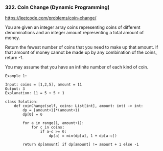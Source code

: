 ### 322. Coin Change (Dynamic Programming)

https://leetcode.com/problems/coin-change/

You are given an integer array coins representing coins of different denominations and an integer amount representing a total amount of money.

Return the fewest number of coins that you need to make up that amount. 
If that amount of money cannot be made up by any combination of the coins, return -1.

You may assume that you have an infinite number of each kind of coin.

```
Example 1:

Input: coins = [1,2,5], amount = 11
Output: 3
Explanation: 11 = 5 + 5 + 1
```

```
class Solution:
    def coinChange(self, coins: List[int], amount: int) -> int:
        dp = [amount+1]*(amount+1)
        dp[0] = 0
        
        for a in range(1, amount+1):
            for c in coins:
                if a-c >= 0:
                    dp[a] = min(dp[a], 1 + dp[a-c])
        
        return dp[amount] if dp[amount] != amount + 1 else -1 
 ```       
